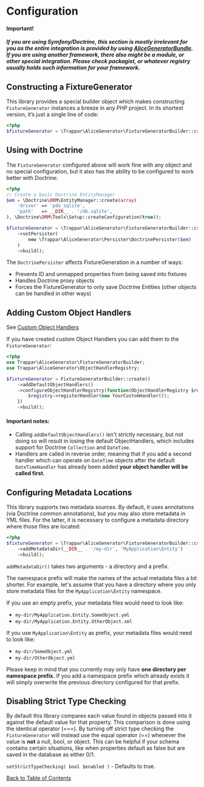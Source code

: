 # Configuration

#### Important!

***If you are using Symfony/Doctrine, this section is mostly irrelevant for you as the entire integration is provided by using [AliceGeneratorBundle](https://github.com/trappar/AliceGeneratorBundle). If you are using another framework, there also might be a module, or other special integration. Please check packagist, or whatever registry usually holds such information for your framework.***

## Constructing a FixtureGenerator

This library provides a special builder object which makes constructing `FixtureGenerator` instances a breeze in any PHP project. In its shortest version, it’s just a single line of code:

```php
<?php
$fixtureGenerator = \Trappar\AliceGenerator\FixtureGeneratorBuilder::create()->build();
```

## Using with Doctrine

The `FixtureGenerator` configured above will work fine with any object and no special configuration, but it also has the ability to be configured to work better with Doctrine:

```php
<?php
// Create a basic Doctrine EntityManager
$em = \Doctrine\ORM\EntityManager::create(array(
    'driver' => 'pdo_sqlite',
    'path'   => __DIR__ . '/db.sqlite',
), \Doctrine\ORM\Tools\Setup::createConfiguration(true));

$fixtureGenerator = \Trappar\AliceGenerator\FixtureGeneratorBuilder::create()
    ->setPersister(
        new \Trappar\AliceGenerator\Persister\DoctrinePersister($em)
    )
    ->build();
```

The `DoctrinePersister` affects FixtureGeneration in a number of ways:

   * Prevents ID and unmapped properties from being saved into fixtures
   * Handles Doctrine proxy objects
   * Forces the FixtureGenerator to only save Doctrine Entities (other objects can be handled in other ways)

## Adding Custom Object Handlers

See [Custom Object Handlers](custom-object-handlers.md)

If you have created custom Object Handlers you can add them to the `FixtureGenerator`:

```php
<?php
use Trappar\AliceGenerator\FixtureGeneratorBuilder;
use Trappar\AliceGenerator\ObjectHandlerRegistry;

$fixtureGenerator = FixtureGeneratorBuilder::create()
    ->addDefaultObjectHandlers()
    ->configureObjectHandlerRegistry(function(ObjectHandlerRegistry $registry){
        $registry->registerHandler(new YourCustomHandler());
    })
    ->build();
```

#### Important notes:

   * Calling `addDefaultObjectHandlers()` isn't strictly necessary, but not doing so will result in losing the default ObjectHandlers, which includes support for Doctrine `Collection` and `DateTime`.
   * Handlers are called in reverse order, meaning that if you add a second handler which can operate on `DateTime` objects after the default `DateTimeHandler` has already been added **your object handler will be called first**.

## Configuring Metadata Locations

This library supports two metadata sources. By default, it uses annotations (via Doctrine common annotations), but you may also store metadata in YML files. For the latter, it is necessary to configure a metadata directory where those files are located:

```php
<?php
$fixtureGenerator = \Trappar\AliceGenerator\FixtureGeneratorBuilder::create()
    ->addMetadataDir(__DIR__ . '/my-dir', 'MyApplication\Entity')
    ->build();
```

`addMetadataDir()` takes two arguments - a directory and a prefix.

The namespace prefix will make the names of the actual metadata files a bit shorter. For example, let's assume
that you have a directory where you only store metadata files for the `MyApplication\Entity` namespace.

If you use an empty prefix, your metadata files would need to look like:

   * `my-dir/MyApplication.Entity.SomeObject.yml`
   * `my-dir/MyApplication.Entity.OtherObject.xml`

If you use `MyApplication\Entity` as prefix, your metadata files would need to look like:

   * `my-dir/SomeObject.yml`
   * `my-dir/OtherObject.yml`

Please keep in mind that you currently may only have **one directory per namespace prefix.** If you add a namespace prefix which already exists it will simply overwrite the previous directory configured for that prefix.

## Disabling Strict Type Checking

By default this library compares each value found in objects passed into it against the default value for that property. This comparison is done using the identical operator (===). By turning off strict type checking the `FixtureGenerator` will instead use the equal operator (==) whenever the value is **not** a null, bool, or object. This can be helpful if your schema contains certain situations, like when properties default as false but are saved in the database as either 0/1.

`setStrictTypeChecking( bool $enabled )` - Defaults to true.

[Back to Table of Contents](/README.md#table-of-contents)